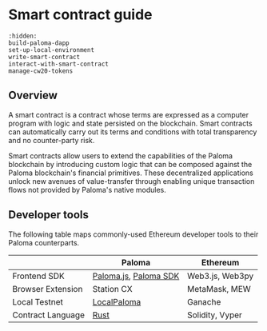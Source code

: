 # Smart contract guide

```{toctree}
:hidden:
build-paloma-dapp
set-up-local-environment
write-smart-contract
interact-with-smart-contract
manage-cw20-tokens
```

## Overview

A smart contract is a contract whose terms are expressed as a computer program with logic and state persisted on the blockchain. Smart contracts can automatically carry out its terms and conditions with total transparency and no counter-party risk.

Smart contracts allow users to extend the capabilities of the Paloma blockchain by introducing custom logic that can be composed against the Paloma blockchain's financial primitives. These decentralized applications unlock new avenues of value-transfer through enabling unique transaction flows not provided by Paloma's native modules.

## Developer tools

The following table maps commonly-used Ethereum developer tools to their Paloma counterparts.

|                   | Paloma                                                                                                     | Ethereum        |
| ----------------- | --------------------------------------------------------------------------------------------------------- | --------------- |
| Frontend SDK      | [Paloma.js](https://Paloma-money.github.io/Paloma.js/), [Paloma SDK](https://Paloma-money.github.io/Paloma.py/) | Web3.js, Web3py |
| Browser Extension | Station CX                                                                                                | MetaMask, MEW   |
| Local Testnet     | [LocalPaloma](https://github.com/Paloma-money/LocalPaloma)                                                   | Ganache         |
| Contract Language | [Rust](https://www.rust-lang.org/)                                                                        | Solidity, Vyper |

